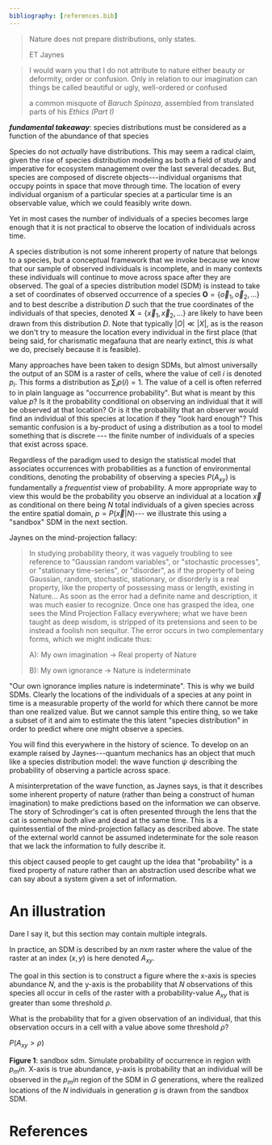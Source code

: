 ```yaml
---
bibliography: [references.bib]
---
```


> Nature does not prepare distributions, only states.
>
> ET Jaynes


> I would warn you that I do not attribute to nature either beauty or deformity,
> order or confusion. Only in relation to our imagination can things be called
> beautiful or ugly, well-ordered or confused
>
> a common misquote of _Baruch Spinoza_, assembled from translated parts
> of his _Ethics (Part I)_  


***fundamental takeaway***: species distributions must be considered as a function
of the abundance of that species

Species do not _actually_ have distributions. This may seem a radical claim,
given the rise of species distribution modeling as both a field of study and
imperative for ecosystem management over the last several decades. But, species
are composed of discrete objects---individual organisms that occupy points in
space that move through time. The location of every individual organism of
a particular species at a particular time is an observable value, which we could
feasibly write down.

Yet in most cases the number of individuals of a species becomes large enough
that it is not practical to observe the location of individuals across time.


A species distribution is not some inherent property of nature that belongs to a
species, but a conceptual framework that we invoke because we know that our
sample of observed individuals is incomplete, and in many contexts these
individuals will continue to move across space after they are observed. The goal
of a species distribution model (SDM) is instead to take a set of coordinates of
observed occurrence of a species $\mathbf{O} = \{\vec{o}_1, \vec{o}_2, \dots\}$
and to best describe a distribution $D$ such that the true coordinates of the
individuals of that species, denoted $\mathbf{X} = \{\vec{x}_1, \vec{x}_2,
\dots\}$ are likely to have been drawn from this distribution $D$. Note that
typically $|O| \ll |X|$, as is the reason we don't try to measure the location
every individual in the first place (that being said, for charismatic megafauna
that are nearly extinct, this _is_ what we do, precisely because it is
feasible).

Many approaches have been taken to design SDMs, but almost universally the
output of an SDM is a raster of cells, where the value of cell $i$ is denoted
$p_i$. This forms a distribution as $\sum_{i} p(i) = 1$. The value of a cell is
often referred to in plain language as "occurrence probability". But what is
meant by this value $p$? Is it the probability conditional on observing an
individual that it will be observed at that location? Or is it the probability
that an observer would find an individual of this species at location if they
"look hard enough"?
This semantic confusion is a by-product of using a distribution as a tool to
model something that is discrete --- the finite number of individuals of a
species that exist across space.

Regardless of the paradigm used to design the statistical model that associates
occurrences with probabilities as a function of environmental conditions,
denoting the probability of observing a species $P(A_{xy})$ is fundamentally a
_frequentist_ view of probability. A more appropriate way to view this would be
the probability you observe an individual at a location $\vec{x}$ as conditional
on there being $N$ total individuals of a given species across the entire
spatial domain,  $p = P(\vec{x} | N)$--- we illustrate this using a "sandbox"
SDM in the next section.

Jaynes on the mind-projection fallacy:

>  In studying probability theory, it was vaguely troubling to see reference to
>  "Gaussian random variables", or "stochastic processes", or "stationary
>  time-series", or "disorder", as if the property of being Gaussian, random,
>  stochastic, stationary, or disorderly is a real property, like the property
>  of possessing mass or length, existing in Nature...
> As soon as the error
>  had a definite name and description, it was much easier to recognize. Once
>  one has grasped the idea, one sees the Mind Projection Fallacy everywhere;
>  what we have been taught as deep wisdom, is stripped of its pretensions and
>  seen to be instead a foolish non sequitur. The error occurs in two
>  complementary forms, which we might indicate thus:
>
> A): My own imagination -> Real property of Nature
>
> B): My own ignorance -> Nature is indeterminate

"Our own ignorance implies nature is indeterminate". This is why we build SDMs.
Clearly the locations of the individuals of a species at any point in time is a
measurable property of the world for which there cannot be more than one
realized value. But we cannot sample this entire thing, so we take a subset of
it and aim to estimate the this latent "species distribution" in order to
predict  where one might observe a species.

You will find this everywhere in the history of science. To develop on
an example raised by Jaynes---quantum mechanics has
an object that much like a species distribution model: the wave function $\psi$
describing the probability of observing a particle across space.

A misinterpretation of the wave function, as Jaynes says, is that it describes
some inherent property of nature (rather than being a construct of human
imagination) to make predictions based on the information we can observe. The
story of Schrodinger's cat is often presented through the lens that the cat is
somehow _both_ alive and dead at the same time. This is a quintessential of the
mind-projection fallacy as described above. The state of the external world
cannot be assumed indeterminate for the sole reason that  we lack the
information to fully describe it.

this object caused people to get caught up the idea that "probability" is a
fixed property of nature rather than an abstraction used describe what we can
say about a system given a set of information.

# An illustration

Dare I say it, but this section may contain multiple integrals.

In practice, an SDM is described by an $n$x$m$ raster where the value of the
raster at an index $(x,y)$ is here denoted $A_{xy}$.

The goal in this section is to construct a figure where the x-axis is species
abundance $N$, and the y-axis is the probability that $N$ observations of this
species all occur in cells of the raster with a probability-value $A_{xy}$ that
is greater than some threshold $\rho$.

What is the probability that for a given observation of an individual, that this
observation occurs in a cell with a value above some threshold $\rho$?

$P(A_{xy} > \rho)$



**Figure 1**: sandbox sdm. Simulate probability of occurrence in region with
$p_min$. X-axis is true abundance, y-axis is probability that an individual will
be observed in the $p_min$ region of the SDM in $G$ generations, where the
realized locations of the $N$ individuals in generation $g$ is drawn from the
sandbox SDM.





# References
